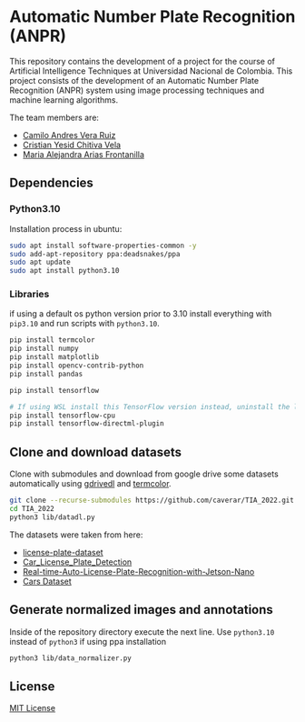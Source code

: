 # Automatic Number Plate Recognition (ANPR)

This repository contains the development of a project for the course of Artificial Intelligence Techniques at Universidad Nacional de Colombia. This project consists of the development of an Automatic Number Plate Recognition (ANPR) system using image processing techniques and machine learning algorithms.

The team members are:

* [Camilo Andres Vera Ruiz](https://github.com/caverar)
* [Cristian Yesid Chitiva Vela](https://github.com/cychitivav)
* [Maria Alejandra Arias Frontanilla](https://github.com/ariasAleia)

## Dependencies

### Python3.10

Installation process in ubuntu:

```bash
sudo apt install software-properties-common -y
sudo add-apt-repository ppa:deadsnakes/ppa
sudo apt update
sudo apt install python3.10
```

### Libraries

if using a default os python version prior to 3.10 install everything with `pip3.10` and run scripts with `python3.10`.

```bash
pip install termcolor
pip install numpy
pip install matplotlib
pip install opencv-contrib-python
pip install pandas

pip install tensorflow

# If using WSL install this TensorFlow version instead, uninstall the last one if already installed 
pip install tensorflow-cpu
pip install tensorflow-directml-plugin
```

## Clone and download datasets

Clone with submodules and download from google drive some datasets automatically using [gdrivedl](https://github.com/matthuisman/gdrivedl) and [termcolor](https://pypi.org/project/termcolor/).

```bash
git clone --recurse-submodules https://github.com/caverar/TIA_2022.git
cd TIA_2022
python3 lib/datadl.py
```

The datasets were taken from here:

* [license-plate-dataset](https://github.com/RobertLucian/license-plate-dataset)
* [Car_License_Plate_Detection](https://www.kaggle.com/datasets/andrewmvd/car-plate-detection)
* [Real-time-Auto-License-Plate-Recognition-with-Jetson-Nano](https://github.com/winter2897/Real-time-Auto-License-Plate-Recognition-with-Jetson-Nano)
* [Cars Dataset](http://ai.stanford.edu/~jkrause/cars/car_dataset.html)

## Generate normalized images and annotations

Inside of the repository directory execute the next line. Use `python3.10` instead of `python3` if using ppa installation

```bash
python3 lib/data_normalizer.py
```

## License

[MIT License](LICENSE)
